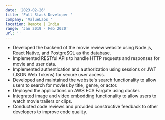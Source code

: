 ```yaml
---
date: '2023-02-26'
title: 'Full Stack Developer '
company: 'ValueLabs '
location: Remote | India
range: 'Jan 2019 - Feb 2020'
url: ''
---
```


- Developed the backend of the movie review website using Node.js, React Native, and PostgreSQL as the
  database.
- Implemented RESTful APIs to handle HTTP requests and responses for movie and user data.
- Implemented authentication and authorization using sessions or JWT (JSON Web Tokens) for secure user
  access.
- Developed and maintained the website's search functionality to allow users to search for movies by title, genre,
  or actor.
- Deployed the applications on AWS ECS Fargate using docker.
- Integrated image and video embedding functionality to allow users to watch movie trailers or clips.
- Conducted code reviews and provided constructive feedback to other developers to improve code quality.
